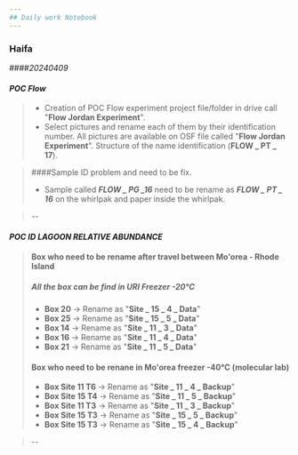 ```yaml
---
## Daily work Notebook 
---
```


### Haifa       
####*20240409*
#### *POC Flow*
>- Creation of POC Flow experiment project file/folder in drive call "**Flow Jordan Experiment**".  
>- Select pictures and rename each of them by their identification number. All pictures are available on OSF file called "**Flow Jordan Experiment**". Structure of the name identification (**FLOW _ PT _ 17**). 
 
>####Sample ID problem and need to be fix. 
>	- Sample called ***FLOW _ PG _16*** need to be rename as ***FLOW _ PT _ 16*** on the whirlpak and paper inside the whirlpak.  

>--

#### *POC ID LAGOON RELATIVE ABUNDANCE*
> #### Box who need to be rename after travel between Mo'orea - Rhode Island
> ##### All the box can be find in URI Freezer -20°C
>- **Box 20** -> Rename as "**Site _ 15 _ 4 _ Data**"
>- **Box 25** -> Rename as "**Site _ 15 _ 5 _ Data**"
>- **Box 14** -> Rename as "**Site _ 11 _ 3 _ Data**"
>- **Box 16** -> Rename as "**Site _ 11 _ 4 _ Data**"
>- **Box 21** -> Rename as "**Site _ 11 _ 5 _ Data**"
>
>#### Box who need to be renane in Mo'orea freezer -40°C (molecular lab)
>- **Box Site 11 T6** -> Rename as "**Site _ 11 _ 4 _ Backup**"   
>- **Box Site 15 T4** -> Rename as "**Site _ 11 _ 5 _ Backup**"   
>- **Box Site 11 T3** -> Rename as "**Site _ 11 _ 3 _ Backup**"   
>- **Box Site 15 T3** -> Rename as "**Site _ 15 _ 5 _ Backup**"   
>- **Box Site 15 T3** -> Rename as "**Site _ 15 _ 4 _ Backup**" 
  
> --
